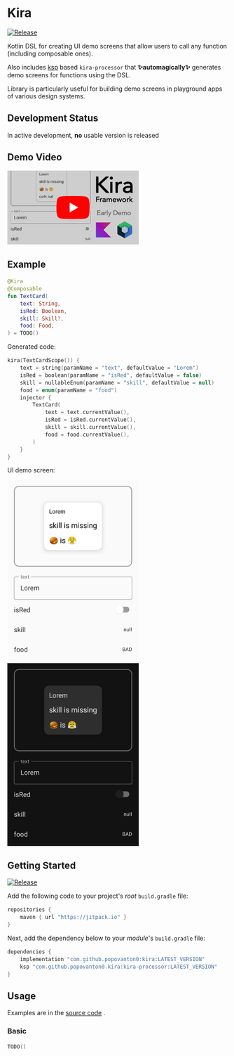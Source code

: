 # Kira

[![Release](https://jitpack.io/v/popovanton0/kira.svg)](https://jitpack.io/#popovanton0/kira)

Kotlin DSL for creating UI demo screens that allow users to call any function (including composable ones).

Also includes [ksp](https://github.com/google/ksp) based `kira-processor` that __✨automagically✨__ generates demo
screens for functions using the DSL.

Library is particularly useful for building demo screens in playground apps of various design systems.

## Development Status

In active development, __no__ usable version is released

## Demo Video

<a href="https://www.youtube.com/watch?v=FOiUPHJNiYI" target="_blank">
    <img width="300" src="images/youtube-thumbnail.jpg" alt="Kira — Early Demo on YouTube">
</a>

## Example

```kotlin
@Kira
@Composable
fun TextCard(
    text: String,
    isRed: Boolean,
    skill: Skill?,
    food: Food,
) = TODO()
```

Generated code:

```kotlin
kira(TextCardScope()) {
    text = string(paramName = "text", defaultValue = "Lorem")
    isRed = boolean(paramName = "isRed", defaultValue = false)
    skill = nullableEnum(paramName = "skill", defaultValue = null)
    food = enum(paramName = "food")
    injector {
        TextCard(
            text = text.currentValue(),
            isRed = isRed.currentValue(),
            skill = skill.currentValue(),
            food = food.currentValue(),
        )
    }
}
```

UI demo screen:

<img width="300" src="images/light/example-ui.png#gh-light-mode-only" alt="Kira — Early Demo on YouTube">
<img width="300" src="images/dark/example-ui.png#gh-dark-mode-only" alt="Kira — Early Demo on YouTube">

## Getting Started

[![Release](https://jitpack.io/v/popovanton0/kira.svg)](https://jitpack.io/#popovanton0/kira)

Add the following code to your project's _root_ `build.gradle` file:

```groovy
repositories {
    maven { url "https://jitpack.io" }
}
```

Next, add the dependency below to your _module_'s `build.gradle` file:

```gradle
dependencies {
    implementation "com.github.popovanton0:kira:LATEST_VERSION"
    ksp "com.github.popovanton0.kira:kira-processor:LATEST_VERSION"
}
```

## Usage

Examples are in
the [source code](https://github.com/popovanton0/kira/blob/master/app/src/main/java/com/popovanton0/kira/demo/MainActivity.kt)
.

### Basic

```kotlin
TODO()
```

<!-- No try-catch https://kotlinlang.slack.com/archives/CJLTWPH7S/p1603748877143100?thread_ts=1603737209.131700&cid=CJLTWPH7S -->

